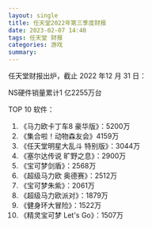 ```yaml
---
layout: single
title: 任天堂2022年第三季度财报
date: 2023-02-07 14:40
tags: 任天堂 财报
categories: 游戏
summary: 
---
```


任天堂财报出炉，截止 2022 年12 月 31 日：

NS硬件销量累计1 亿2255万台

TOP 10 软件：

1. 《马力欧卡丁车8 豪华版》：5200万
2. 《集合啦！动物森友会》4159万
3. 《任天堂明星大乱斗 特别版》：3044万
4. 《塞尔达传说 旷野之息》：2900万
5. 《宝可梦剑盾》：2568万
6. 《超级马力欧 奥德赛》：2512万
7. 《宝可梦朱紫》：2061万
8. 《超级马力欧派对》：1879万
9. 《健身环大冒险》：1522万
10. 《精灵宝可梦 Let's Go》：1507万
